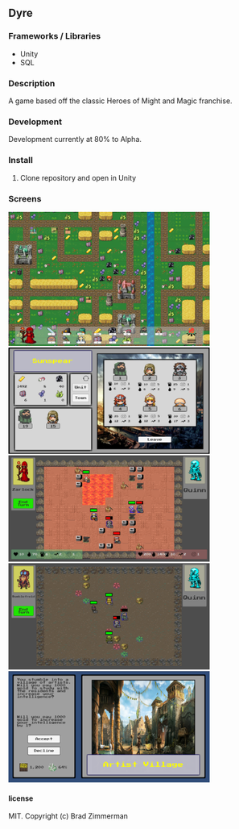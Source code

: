 ## Dyre

### Frameworks / Libraries
* Unity
* SQL

### Description

A game based off the classic Heroes of Might and Magic franchise.

### Development

Development currently at 80% to Alpha.

### Install

1. Clone repository and open in Unity

### Screens

<img src="./Screens/Screen01.png" width="400"/>
<img src="./Screens/Screen05.png" width="400"/>
<img src="./Screens/Screen02.png" width="400"/>
<img src="./Screens/Screen04.png" width="400"/>
<img src="./Screens/Screen03.png" width="400"/>

#### license

MIT. Copyright (c) Brad Zimmerman
